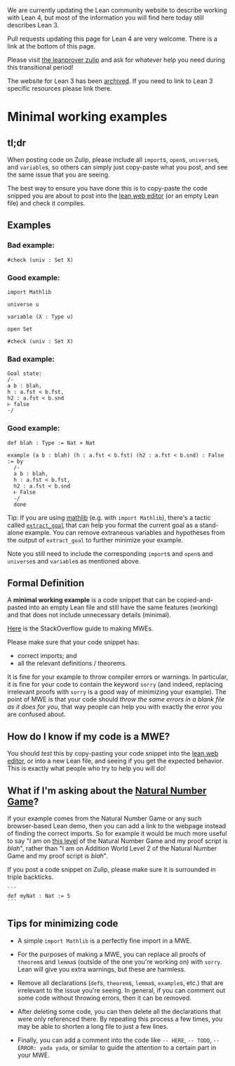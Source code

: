 <div class="alert alert-info">
<p>
We are currently updating the Lean community website to describe working with Lean 4,
but most of the information you will find here today still describes Lean 3.
</p>
<p>
Pull requests updating this page for Lean 4 are very welcome.
There is a link at the bottom of this page.
</p>
<p>
Please visit <a href="https://leanprover.zulipchat.com">the leanprover zulip</a>
and ask for whatever help you need during this transitional period!
</p>
<p>
The website for Lean 3 has been <a href="https://leanprover-community.github.io/lean3/">archived</a>.
If you need to link to Lean 3 specific resources please link there.
</p>
</div>

# Minimal working examples

## tl;dr

When posting code on Zulip, please include all `import`s, `open`s, `universe`s, and `variable`s, so others can simply just copy-paste what you post, and see the same issue that you are seeing.

The best way to ensure you have done this is to copy-paste the code snipped you are about to post into the [lean web editor](https://lean.math.hhu.de) (or an empty Lean file) and check it compiles.

## Examples

### Bad example:

```lean
#check (univ : Set X)
```

### Good example:

```lean
import Mathlib

universe u

variable (X : Type u)

open Set

#check (univ : Set X)
```

### Bad example:

```text
Goal state:
/-
a b : blah,
h : a.fst < b.fst,
h2 : a.fst < b.snd
⊢ false
-/
```

### Good example:

```lean
def blah : Type := Nat × Nat

example (a b : blah) (h : a.fst < b.fst) (h2 : a.fst < b.snd) : False := by
  /-
  a b : blah,
  h : a.fst < b.fst,
  h2 : a.fst < b.snd
  ⊢ False
  -/
  done
```

<!---
TODO: update link to `extract_goal` once the lean4-equivalent of `tactics.html` exists.
-->

Tip: If you are using [mathlib](https://github.com/leanprover-community/mathlib4) (e.g. with `import Mathlib`), there's a tactic called [`extract_goal`](https://leanprover-community.github.io/mathlib_docs/tactics.html#extract_goal) that can help you format the current goal as a stand-alone example. You can remove extraneous variables and hypotheses from the output of `extract_goal` to further minimize your example.

Note you still need to include the corresponding `import`s and `open`s and `universe`s and `variable`s as mentioned above.

## Formal Definition

A **minimal working example** is a code snippet that can be copied-and-pasted into an empty Lean file and still have the same features (working) and that does not include unnecessary details (minimal).

[Here](https://stackoverflow.com/help/minimal-reproducible-example) is the StackOverflow guide to making MWEs.

Please make sure that your code snippet has:

- correct imports; and
- all the relevant definitions / theorems.

It is fine for your example to throw compiler errors or warnings. In particular, it is fine for your code to contain the keyword `sorry` (and indeed, replacing irrelevant proofs with `sorry` is a good way of minimizing your example). The point of MWE is that your code should *throw the same errors in a blank file as it does for you*, that way people can help you with exactly the error you are confused about.

## How do I know if my code is a MWE?

You should *test* this by copy-pasting your code snippet into the [lean web editor](https://lean.math.hhu.de), or into a new Lean file, and seeing if you get the expected behavior. This is exactly what people who try to help you will do!

## What if I'm asking about the [Natural Number Game](https://adam.math.hhu.de/)?

If your example comes from the Natural Number Game or any such browser-based Lean demo, then you can add a link to the webpage instead of finding the correct imports. So for example it would be much more useful to say "I am on [this level](https://adam.math.hhu.de/#/g/hhu-adam/NNG4/world/Addition/level/2) of the Natural Number Game and my proof script is _blah_", rather than "I am on Addition World Level 2 of the Natural Number Game and my proof script is _blah_".

If you post a code snippet on Zulip, please make sure it is surrounded in triple backticks.

````text
```
def myNat : Nat := 5
```
````

## Tips for minimizing code
- A simple `import Mathlib` is a perfectly fine import in a MWE.
- For the purposes of making a MWE, you can replace all proofs of `theorem`s and `lemma`s (outside of the one you're working on) with `sorry`. Lean will give you extra warnings, but these are harmless.

- Remove all declarations (`def`s, `theorem`s, `lemma`s, `example`s, etc.) that are irrelevant to the issue you're seeing. In general, if you can comment out some code without throwing errors, then it can be removed.

- After deleting some code, you can then delete all the declarations that were only referenced there. By repeating this process a few times, you may be able to shorten a long file to just a few lines.
- Finally, you can add a comment into the code like `-- HERE`, `-- TODO`, `-- ERROR: yada yada`, or similar to guide the attention to a certain part in your MWE.
